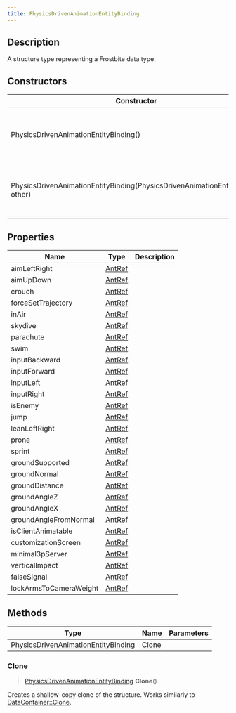 ```yaml
---
title: PhysicsDrivenAnimationEntityBinding
---
```

## Description

A structure type representing a Frostbite data type.

## Constructors

| Constructor                                                                    | Description                                              |
| ------------------------------------------------------------------------------ | -------------------------------------------------------- |
| PhysicsDrivenAnimationEntityBinding()                                          | Create a new instance of this structure type.            |
| PhysicsDrivenAnimationEntityBinding(PhysicsDrivenAnimationEntityBinding other) | Create a reference copy of a structure of the same type. |

## Properties

| Name                   | Type             | Description |
| ---------------------- | ---------------- | ----------- |
| aimLeftRight           | [AntRef](/vext/ref/fb/antref/) |             |
| aimUpDown              | [AntRef](/vext/ref/fb/antref/) |             |
| crouch                 | [AntRef](/vext/ref/fb/antref/) |             |
| forceSetTrajectory     | [AntRef](/vext/ref/fb/antref/) |             |
| inAir                  | [AntRef](/vext/ref/fb/antref/) |             |
| skydive                | [AntRef](/vext/ref/fb/antref/) |             |
| parachute              | [AntRef](/vext/ref/fb/antref/) |             |
| swim                   | [AntRef](/vext/ref/fb/antref/) |             |
| inputBackward          | [AntRef](/vext/ref/fb/antref/) |             |
| inputForward           | [AntRef](/vext/ref/fb/antref/) |             |
| inputLeft              | [AntRef](/vext/ref/fb/antref/) |             |
| inputRight             | [AntRef](/vext/ref/fb/antref/) |             |
| isEnemy                | [AntRef](/vext/ref/fb/antref/) |             |
| jump                   | [AntRef](/vext/ref/fb/antref/) |             |
| leanLeftRight          | [AntRef](/vext/ref/fb/antref/) |             |
| prone                  | [AntRef](/vext/ref/fb/antref/) |             |
| sprint                 | [AntRef](/vext/ref/fb/antref/) |             |
| groundSupported        | [AntRef](/vext/ref/fb/antref/) |             |
| groundNormal           | [AntRef](/vext/ref/fb/antref/) |             |
| groundDistance         | [AntRef](/vext/ref/fb/antref/) |             |
| groundAngleZ           | [AntRef](/vext/ref/fb/antref/) |             |
| groundAngleX           | [AntRef](/vext/ref/fb/antref/) |             |
| groundAngleFromNormal  | [AntRef](/vext/ref/fb/antref/) |             |
| isClientAnimatable     | [AntRef](/vext/ref/fb/antref/) |             |
| customizationScreen    | [AntRef](/vext/ref/fb/antref/) |             |
| minimal3pServer        | [AntRef](/vext/ref/fb/antref/) |             |
| verticalImpact         | [AntRef](/vext/ref/fb/antref/) |             |
| falseSignal            | [AntRef](/vext/ref/fb/antref/) |             |
| lockArmsToCameraWeight | [AntRef](/vext/ref/fb/antref/) |             |

## Methods

| Type                                                                       | Name            | Parameters |
| -------------------------------------------------------------------------- | --------------- | ---------- |
| [PhysicsDrivenAnimationEntityBinding](/vext/ref/fb/physicsdrivenanimationentitybinding/) | [Clone](#clone) |            |

### Clone

> [PhysicsDrivenAnimationEntityBinding](/vext/ref/fb/physicsdrivenanimationentitybinding/) **Clone**()

Creates a shallow-copy clone of the structure. Works similarly to [DataContainer::Clone](/vext/ref/shared/class/datacontainer#clone).
